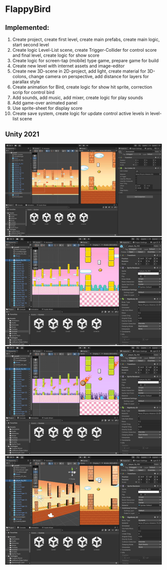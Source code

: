# FlappyBird

## Implemented:
1) Create project, create first level, create main prefabs, create main logic, start second level
2) Create logic Level-List scene, create Trigger-Collider for control score and final level, create logic for show score
3) Create logic for screen-tap (mobile) type game, prepare game for build
4) Create new level with internet assets and image-editor
5) Create new 3D-scene in 2D-project, add light, create material for 3D-colons, change camera on perspective, add distance for layers for parallax style
6) Create animation for Bird, create logic for show hit sprite, correction scrip for control bird
7) Add sounds, add music, add mixer, create logic for play sounds
8) Add game-over animated panel
9) Use sprite-sheet for display score
10) Create save system, create logic for update control active levels in level-list scene

## Unity 2021

![FlappyBird](screenshot.png)
![FlappyBird](screenshot1.png)
![FlappyBird](screenshot2.png)
![FlappyBird](screenshot3.png)